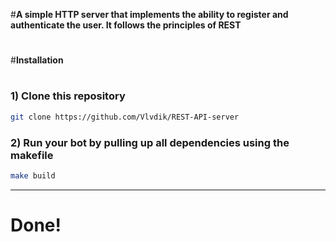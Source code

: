 #**A simple HTTP server that implements the ability to register and authenticate the user. It follows the principles of REST**
#
#**Installation**
#
### 1) Clone this repository
```bash
git clone https://github.com/Vlvdik/REST-API-server
```
### 2) Run your bot by pulling up all dependencies using the **makefile**
```bash
make build
```
---
# **Done!**

